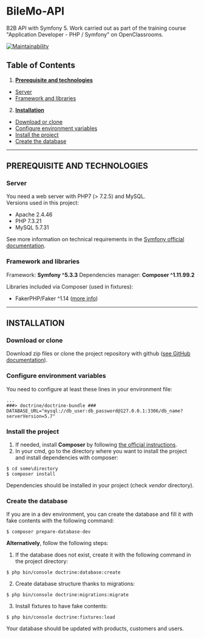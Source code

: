 # BileMo-API

B2B API with Symfony 5. Work carried out as part of the training course "Application Developer - PHP / Symfony" on OpenClassrooms.

[![Maintainability](https://api.codeclimate.com/v1/badges/6e8952d5bd92eeb55267/maintainability)](https://codeclimate.com/github/ElodieBichet/BileMo-API/maintainability)

## Table of Contents
1.  __[Prerequisite and technologies](#prerequisite-and-technologies)__
  * [Server](#server)
  * [Framework and libraries](#framework-and-libraries)
2.  __[Installation](#installation)__
  * [Download or clone](#download-or-clone)
  * [Configure environment variables](#configure-environment-variables)
  * [Install the project](#install-the-project)
  * [Create the database](#create-the-database)

---
## PREREQUISITE AND TECHNOLOGIES

### __Server__
You need a web server with PHP7 (> 7.2.5) and MySQL.  
Versions used in this project:
* Apache 2.4.46
* PHP 7.3.21
* MySQL 5.7.31

See more information on technical requirements in the [Symfony official documentation](https://symfony.com/doc/5.2/setup.html#technical-requirements).

### __Framework and libraries__
Framework: __Symfony ^5.3.3__
Dependencies manager: __Composer ^1.11.99.2__  

Libraries included via Composer (used in fixtures):
* FakerPHP/Faker ^1.14 ([more info](https://fakerphp.github.io/))

---
## INSTALLATION

### __Download or clone__
Download zip files or clone the project repository with github ([see GitHub documentation](https://docs.github.com/en/github/creating-cloning-and-archiving-repositories/cloning-a-repository)).

### __Configure environment variables__
You need to configure at least these lines in your environment file:
```env
...
###> doctrine/doctrine-bundle ###
DATABASE_URL="mysql://db_user:db_password@127.0.0.1:3306/db_name?serverVersion=5.7"
```

### __Install the project__
1.  If needed, install __Composer__ by following [the official instructions](https://getcomposer.org/download/).
2.  In your cmd, go to the directory where you want to install the project and install dependencies with composer:
```
$ cd some\directory
$ composer install
```
Dependencies should be installed in your project (check _vendor_ directory).

### __Create the database__
If you are in a dev environment, you can create the database and fill it with fake contents with the following command:
```
$ composer prepare-database-dev
```

__Alternatively__, follow the following steps:
1. If the database does not exist, create it with the following command in the project directory:
```
$ php bin/console doctrine:database:create
```
2. Create database structure thanks to migrations:
```
$ php bin/console doctrine:migrations:migrate
```
3. Install fixtures to have fake contents:
```
$ php bin/console doctrine:fixtures:load
```
Your database should be updated with products, customers and users.